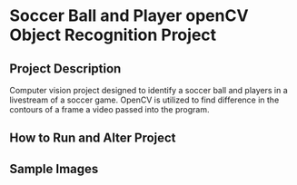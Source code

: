 # Soccer Ball and Player openCV Object Recognition Project

## Project Description
Computer vision project designed to identify a soccer ball and players in a livestream of a soccer game. OpenCV is utilized to find difference in the contours of a frame a video passed into the program. 

## How to Run and Alter Project

## Sample Images
